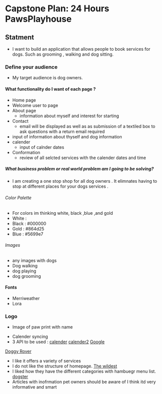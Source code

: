 # Capstone Plan: 24 Hours PawsPlayhouse
## Statment
 * I want to build an application that allows people to book services for dogs. Such as grooming , walking and dog sitting.
### Define your audience
*  My target audience is dog owners.

 #### What functionality do I want of each page ?

 * Home page
  * Welcome user to page
* About page
  * information about myself and interest for starting
* Contact
  * email will be displayed as well as as submission of a textiled box to ask questions with a return email required
* input of information about thyself and dog information
* calender
  * input of calnder dates
* Conformation
  * review of all selcted services with the calender dates and time


##### What business problem or real world problem am I going to be solving?
  * I am creating a one stop shop for all dog owners . It elimnates having to stop at different places for your dogs services .

<!--attributes of your website-->

 ###### Color Palette
* For colors im thinking white, black ,blue ,and gold
* White :
* Black : #000000
* Gold : #864d25
* Blue : #5699e7


###### Images
* any images with dogs
* Dog walking
* dog playing
* dog grooming

 #### Fonts
* Merriweather
* Lora
### Logo
* Image of paw print with name

<!-- Research -->
 * Calender syncing
 * 3 API to be used :
 [calender](https://docs.abstractapi.com/holidays)
 [calender2](https://calendarific.com/)
[Google](https://developers.google.com/calendar)

[Doggy Rover](https://www.rover.com)
* I like it offers a variety of services
* I do not like the structure of homepage.
[The wildest](https://www.thewildest.com)
 * I liked how they have the different categories with hambuegr menu list.
 [dogster](https://www.dogster.com)
 * Articles with inofrmation pet owners should be aware of I think itd very informative and smart

